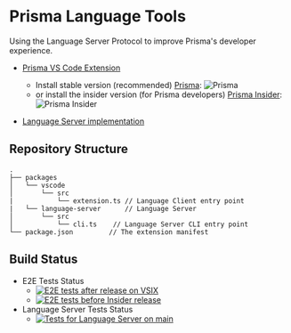 # Prisma Language Tools

Using the Language Server Protocol to improve Prisma's developer experience.

- [Prisma VS Code Extension](packages/vscode)
  - Install stable version (recommended) [Prisma](https://marketplace.visualstudio.com/items?itemName=Prisma.prisma): 
    ![Prisma](https://img.shields.io/visual-studio-marketplace/v/Prisma.prisma)
  - or install the insider version (for Prisma developers) [Prisma Insider](https://marketplace.visualstudio.com/items?itemName=Prisma.prisma-insider): ![Prisma Insider](https://img.shields.io/visual-studio-marketplace/v/Prisma.prisma-insider)

- [Language Server implementation](packages/language-server)

## Repository Structure

```
.
├── packages
│   └── vscode
│       └── src
|           └── extension.ts // Language Client entry point
|   └── language-server      // Language Server
│       └── src
│           └── cli.ts    // Language Server CLI entry point
└── package.json         // The extension manifest
```

## Build Status

- E2E Tests Status
  - [![E2E tests after release on VSIX](https://github.com/prisma/language-tools/workflows/E2E%20tests%20after%20release%20on%20VSIX/badge.svg?branch=main)](https://github.com/prisma/language-tools/actions/workflows/e2e_published_vsix.yml?query=branch%3Amain)
  - [![E2E tests before Insider release](https://github.com/prisma/language-tools/workflows/5.%20Integration%20tests%20in%20VSCode%20folder%20with%20published%20LS/badge.svg?branch=main)](https://github.com/prisma/language-tools/actions/workflows/5_e2e_tests.yml?query=branch%3Amain)
- Language Server Tests Status
  - [![Tests for Language Server on `main`](https://github.com/prisma/language-tools/workflows/3.%20Unit%20tests%20for%20LS%20and%20publish/badge.svg?branch=main)](https://github.com/prisma/language-tools/actions/workflows/3_LS_tests_publish.yml?query=branch%3Amain)

